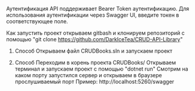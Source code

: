 Аутентификация
API поддерживает Bearer Token аутентификацию. Для использования аутентификации через Swagger UI, введите токен в соответствующее поле.

Как запустить проект
открываем gitbash и клонируем репозиторий с помощью "git clone https://github.com/DarkIceTea/CRUD-API-Library"

1. Способ
Открываем файл CRUDBooks.sln и запускаем проект

2. Способ
Переходим в корень проекта CRUDBooks/
Открываем терминал и запускаем проект с помощью "dotnet run"
Смотрим на каком порту запустился сервер и открываем в браузере прослушиваемый порт
Пример: http://localhost:5260/swagger
